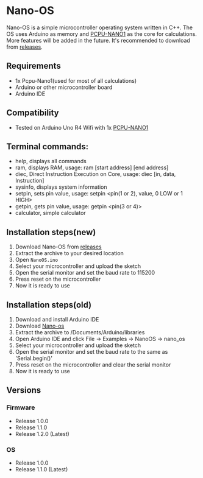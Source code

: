 # Nano-OS
Nano-OS is a simple microcontroller operating system written in C++. The OS uses Arduino as memory and [PCPU-NANO1](https://github.com/Pepe-57/pcpu-nano1) as the core for calculations. More features will be added in the future. It's recommended to download from [releases](https://github.com/Pepe-57/nano-os/releases).
## Requirements
- 1x Pcpu-Nano1(used for most of all calculations)
- Arduino or other microcontroller board
- Arduino IDE
## Compatibility
- Tested on Arduino Uno R4 Wifi with 1x [PCPU-NANO1](https://github.com/Pepe-57/pcpu-nano1)
## Terminal commands:
- help, displays all commands
- ram, displays RAM, usage: ram [start address] [end address]
- diec, Direct Instruction Execution on Core, usage: diec [in, data, Instruction]
- sysinfo, displays system information
- setpin, sets pin value, usage: setpin <pin(1 or 2), value, 0 LOW or 1 HIGH>
- getpin, gets pin value, usage: getpin <pin(3 or 4)>
- calculator, simple calculator

## Installation steps(new)
1. Download Nano-OS from [releases](https://github.com/Pepe-57/nano-os/releases/)
2. Extract the archive to your desired location
3. Open `NanoOS.ino`
4. Select your microcontroller and upload the sketch
5. Open the serial monitor and set the baud rate to 115200
6. Press reset on the microcontroller
7. Now it is ready to use

## Installation steps(old)
1. Download and install Arduino IDE
2. Download [Nano-os]([https://github.com/Pepe-57/nano-os](https://github.com/Pepe-57/nano-os/releases/tag/1.1.0))
3. Extract the archive to /Documents/Arduino/libraries
4. Open Arduino IDE and click File -> Examples -> NanoOS -> nano_os
5. Select your microcontroller and upload the sketch
6. Open the serial monitor and set the baud rate to the same as 'Serial.begin()'
7. Press reset on the microcontroller and clear the serial monitor
8. Now it is ready to use

## Versions
### Firmware
- Release 1.0.0
- Release 1.1.0 
- Release 1.2.0 (Latest)
### OS
- Release 1.0.0
- Release 1.1.0 (Latest)
